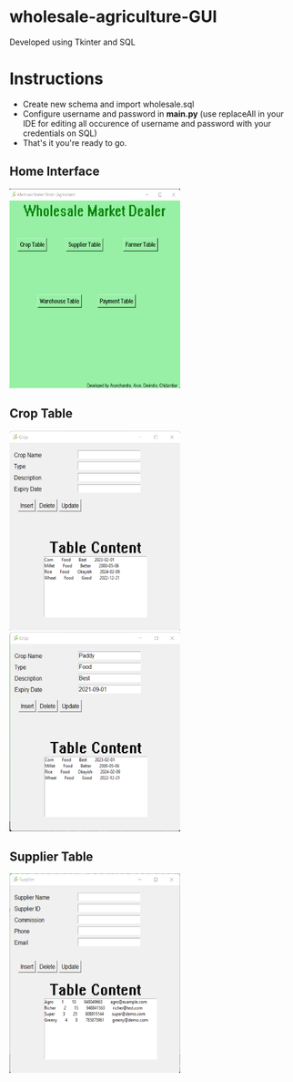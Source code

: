 # wholesale-agriculture-GUI
Developed using Tkinter and SQL

# Instructions
<ul>
  <li> Create new schema and import wholesale.sql </li>
  <li> Configure username and password in <b>main.py</b> (use replaceAll in your IDE for editing all occurence of username and password with your credentials on SQL)</li>
  <li> That's it you're ready to go. </li>
</ul>

## Home Interface
<img src="https://github.com/Hunking9797/wholesale-agriculture-GUI/blob/master/Sample%20Images/1.png" width=300 height=350 />

## Crop Table
<img src="https://github.com/Hunking9797/wholesale-agriculture-GUI/blob/master/Sample%20Images/2.png" width=300 height=350 />
<img src="https://github.com/Hunking9797/wholesale-agriculture-GUI/blob/master/Sample%20Images/3.png" width=300 height=350 />

## Supplier Table
<img src="https://github.com/Hunking9797/wholesale-agriculture-GUI/blob/master/Sample%20Images/5.png" width=300 height=350 />


